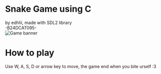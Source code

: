# Snake Game using C
by edhlii, made with SDL2 library</br>
-B24DCAT095-</br>
![Game banner](https://i.imgur.com/LFgmjpB.png "Game banner")</br>
# How to play
Use W, A, S, D or arrow key to move, the game end when you bite urself :3 


